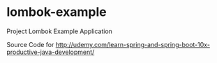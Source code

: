 # lombok-example
Project Lombok Example Application

Source Code for http://udemy.com/learn-spring-and-spring-boot-10x-productive-java-development/
